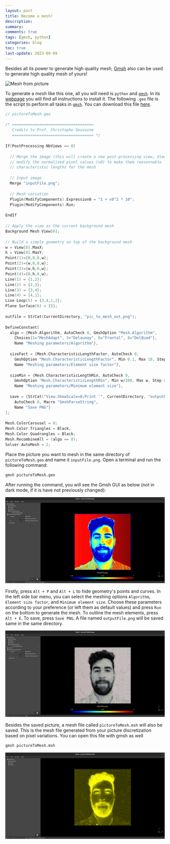 ```yaml
---
layout: post
title: Become a mesh!
description: 
summary: 
comments: true
tags: [gmsh, python]
categories: blog
toc: true
last-update: 2023-09-09
---
```


Besides all its power to generate high quality mesh, [Gmsh](https://gmsh.info/) also can be used to generate high quality mesh of yours!

![Mesh from picture](/assets/img/pictureMesh.svg "My mesh")

To generate a *mesh* like this one, all you will need is `python` and [`gmsh`](https://gmsh.info/). In its [webpage](https://gmsh.info/) you will find all instructions to install it. The following `.geo` file is the script to perform all tasks in [`gmsh`](https://gmsh.info/). You can download this file [here](/assets/python/pictureToMesh.geo).

```c++
// pictureToMesh.geo

/* ====================================
   Credits to Prof. Christophe Geuzaine
   ==================================== */

If(PostProcessing.NbViews == 0)

  // Merge the image (this will create a new post-processing view, View[0]), and
  // modify the normalized pixel values (v0) to make them reasonnable
  // characteristic lengths for the mesh

  // Input image
  Merge "inputFile.png";

  // Mesh variation
  Plugin(ModifyComponents).Expression0 = "1 + v0^2 * 10";
  Plugin(ModifyComponents).Run;

EndIf

// Apply the view as the current background mesh
Background Mesh View[0];

// Build a simple geometry on top of the background mesh
w = View[0].MaxX;
h = View[0].MaxY;
Point(1)={0,0,0,w};
Point(2)={w,0,0,w};
Point(3)={w,h,0,w};
Point(4)={0,h,0,w};
Line(1) = {1,2};
Line(2) = {2,3};
Line(3) = {3,4};
Line(4) = {4,1};
Line Loop(5) = {3,4,1,2};
Plane Surface(6) = {5};

outfile = StrCat(CurrentDirectory, "pic_to_mesh_out.png");

DefineConstant[
  algo = {Mesh.Algorithm, AutoCheck 0, GmshOption "Mesh.Algorithm",
    Choices{1="MeshAdapt", 5="Delaunay", 6="Frontal", 8="DelQuad"},
    Name "Meshing parameters/Algorithm"},

  sizeFact = {Mesh.CharacteristicLengthFactor, AutoCheck 0,
    GmshOption "Mesh.CharacteristicLengthFactor", Min 0.1, Max 10, Step 0.1,
    Name "Meshing parameters/Element size factor"},

  sizeMin = {Mesh.CharacteristicLengthMin, AutoCheck 0,
    GmshOption "Mesh.CharacteristicLengthMin", Min w/100, Max w, Step 0.1,
    Name "Meshing parameters/Minimum element size"},

  save = {StrCat("View.ShowScale=0;Print '", CurrentDirectory, "outputFile.png';"),
    AutoCheck 0, Macro "GmshParseString",
    Name "Save PNG"}
];

Mesh.ColorCarousel = 0;
Mesh.Color.Triangles = Black;
Mesh.Color.Quadrangles = Black;
Mesh.RecombineAll = (algo == 8);
Solver.AutoMesh = 2;
```

Place the picture you want to mesh in the same directory of `pictureToMesh.geo` and name it `inputFile.png`. Open a terminal and run the following command:

```bash
gmsh pictureToMesh.geo
```
After running the command, you will see the Gmsh GUI as below (not in dark mode, if it is have not previously changed):

![Mesh from picture](/assets/img/gmshGui.png "Gmsh GUI")

Firstly, press `Alt + P` and `Alt + L` to hide geometry's points and curves. In the left side bar menu, you can select the meshing options `Algorithm`, `Element size factor`, and `Minimum element size`. Choose these parameters according to your preference (or left them as default values) and press `Run` on the bottom to generate the mesh. To outline the mesh elements, press `Alt + E`. To save, press `Save PNG`. A file named `outputFile.png` will be saved same in the same directory.

![Mesh from picture](/assets/img/gmshGuiMesh.png "Your mesh")

Besides the saved picture, a mesh file called `pictureToMesh.msh` will also be saved. This is the mesh file generated from your picture discretization based on pixel variations. You can open this file with gmsh as well

```bash
gmsh pictureToMesh.msh
```

![Mesh from picture](/assets/img/gmshGuiMeshMshFormat.png "Msh format")
